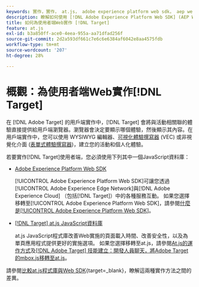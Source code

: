 ```yaml
---
keywords: 實作，實作， at.js， adobe experience platform web sdk， aep web sdk
description: 瞭解如何使用 [!DNL Adobe Experience Platform Web SDK] (AEP Web SDK)或at.js JavaScript程式庫為使用者端Web實作 [!DNL Adobe Target] 。
title: 如何為使用者端Web實作 [!DNL Target]
feature: at.js
exl-id: b3a850ff-ace0-4eea-955a-aa71dfad256f
source-git-commit: 2d2a593df661c7e6c6e6384af6042e8aa4575fdb
workflow-type: tm+mt
source-wordcount: '207'
ht-degree: 28%

---
```


# 概觀：為使用者端Web實作[!DNL Target]

在 [!DNL Adobe Target] 的用戶端實作中，[!DNL Target] 會將與活動相關聯的體驗直接提供給用戶端瀏覽器。瀏覽器會決定要顯示哪個體驗，然後顯示其內容。在用戶端實作中，您可以使用 WYSIWYG 編輯器、[可視化體驗撰寫器](https://experienceleague.adobe.com/docs/target/using/experiences/vec/visual-experience-composer.html) (VEC) 或非視覺化介面 ([表單式體驗撰寫器](https://experienceleague.adobe.com/docs/target/using/experiences/form-experience-composer.html))，建立您的活動和個人化體驗。

若要實作[!DNL Target]使用者端，您必須使用下列其中一個JavaScript資料庫：

* [Adobe Experience Platform Web SDK](/help/dev/implement/client-side/aep-web-sdk.md)

  [!UICONTROL Adobe Experience Platform Web SDK]可讓您透過[!UICONTROL Adobe Experience Edge Network]與[!DNL Adobe Experience Cloud] （包括[!DNL Target]）中的各種服務互動。 如果您選擇移轉至[!UICONTROL Adobe Experience Platform Web SDK]，請參閱[什麼是[!UICONTROL Adobe Experience Platform Web SDK]](/help/dev/implement/client-side/aep-web-sdk.md)。

* [[!DNL Target] at.js JavaScript資料庫](/help/dev/implement/client-side/atjs/how-atjs-works/overview.md)

  at.js JavaScript程式庫改善Web實施的頁面載入時間、改善安全性，以及為單頁應用程式提供更好的實施選項。 如果您選擇移轉至at.js，請參閱[At.js的運作方式](/help/dev/implement/client-side/atjs/how-atjs-works/overview.md)及[[!DNL Adobe Target] 技能建立：開發人員聊天，將Adobe Target的mbox.js移轉至at.js](https://seminars.adobeconnect.com/ptdo6mfo6qn6/?proto=true)。


請參閱[比較at.js程式庫與Web SDK](https://experienceleague.adobe.com/en/docs/experience-platform/web-sdk/personalization/adobe-target/web-sdk-atjs-comparison){target=_blank}，瞭解這兩種實作方法之間的差異。